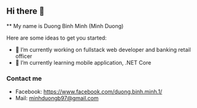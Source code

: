 ## Hi there 👋


** My name is Duong Binh Minh (Minh Duong)

Here are some ideas to get you started:

- 🔭 I’m currently working on fullstack web developer and banking retail officer
- 🌱 I’m currently learning mobile application, .NET Core

### Contact me
* Facebook: https://www.facebook.com/duong.binh.minh.1/
* Mail: minhduongb97@gmail.com
